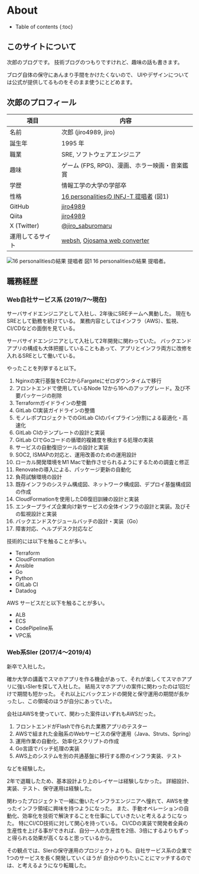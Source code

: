 # About

* Table of contents
{:toc}

## このサイトについて

次郎のブログです。
技術ブログのつもりですけれど、趣味の話も書きます。

ブログ自体の保守にあんまり手間をかけたくないので、
UIやデザインについては公式が提供してるものをそのまま使うにとどめます。

## 次郎のプロフィール

| 項目 | 内容 |
| --- | --- |
| 名前 | 次郎 (jiro4989, jiro) |
| 誕生年 | 1995 年 |
| 職業 | SRE, ソフトウェアエンジニア |
| 趣味 | ゲーム (FPS, RPG)、漫画、ホラー映画・音楽鑑賞 |
| 学歴 | 情報工学の大学の学部卒 |
| 性格 | [16 personalitiesの INFJ-T 提唱者](https://www.16personalities.com/ja/infj%E5%9E%8B%E3%81%AE%E6%80%A7%E6%A0%BC) (図1) |
| GitHub | [jiro4989](https://github.com/jiro4989) |
| Qiita | [jiro4989](https://qiita.com/jiro4989) |
| X (Twitter) | [@jiro\_saburomaru](https://twitter.com/jiro_saburomaru) |
| 運用してるサイト | [websh](https://websh.jiro4989.com/), [Ojosama web converter](https://ojosama.jiro4989.com/) |

![16 personalitiesの結果 提唱者](https://i.gyazo.com/thumb_dpr/1000/433823b539d886bddcadc84f7a4076c8-png.png)
図1 16 personalitiesの結果 提唱者。

## 職務経歴

### Web自社サービス系 (2019/7～現在)

サーバサイドエンジニアとして入社し、2年後にSREチームへ異動した。
現在もSREとして勤務を続けている。
業務内容としてはインフラ（AWS）、監視、CI/CDなどの面倒を見ている。

サーバサイドエンジニアとして入社して2年開発に関わっていた。
バックエンドアプリの構成も大体把握していることもあって、アプリとインフラ両方に改修を入れるSREとして働いている。

やったことを列挙すると以下。

1. Nginxの実行基盤をEC2からFargateにゼロダウンタイムで移行
1. フロントエンドで使用しているNode 12から16へのアップグレード。及び不要パッケージの削除
1. Terraformガイドラインの整備
1. GitLab CI実装ガイドラインの整備
1. モノレポプロジェクトでのGitLab CIのパイプライン分割による最適化・高速化
1. GitLab CIのテンプレートの設計と実装
1. GitLab CIでGoコードの循環的複雑度を検出する処理の実装
1. サービスの自動復旧ツールの設計と実装
1. SOC2, ISMAPの対応と、運用改善のための運用設計
1. ローカル開発環境をM1 Macで動作させられるようにするための調査と修正
1. Renovateの導入による、パッケージ更新の自動化
1. 負荷試験環境の設計
1. 既存インフラのシステム構成図、ネットワーク構成図、デプロイ基盤構成図の作成
1. CloudFormationを使用したDB復旧訓練の設計と実装
1. エンタープライズ企業向け新サービスの全体インフラの設計と実装。及びその監視設計と実装
1. バックエンドスケジュールバッチの設計・実装（Go）
1. 障害対応、ヘルプデスク対応など

技術的には以下を触ることが多い。

* Terraform
* CloudFormation
* Ansible
* Go
* Python
* GitLab CI
* Datadog

AWS サービスだと以下を触ることが多い。

* ALB
* ECS
* CodePipeline系
* VPC系

### Web系SIer (2017/4～2019/4)

新卒で入社した。

確か大学の講義でスマホアプリを作る機会があって、それが楽しくてスマホアプリに強いSIerを探して入社した。
結局スマホアプリの案件に関わったのは1回だけで期間も短かった。
それ以上にバックエンドの開発と保守運用の期間が長かったし、この領域のほうが自分にあっていた。

会社はAWSを使っていて、関わった案件はいずれもAWSだった。

1. フロントエンドがFlashで作られた業務アプリのテスター
1. AWSで組まれた金融系のWebサービスの保守運用（Java、Struts、Spring）
1. 運用作業の自動化、効率化スクリプトの作成
1. Go言語でバッチ処理の実装
1. AWS上のシステムを別の共通基盤に移行する際のインフラ実装、テスト

などを経験した。

2年で退職したため、基本設計より上のレイヤーは経験しなかった。
詳細設計、実装、テスト、保守運用は経験した。

関わったプロジェクトで一緒に働いたインフラエンジニアへ憧れて、AWSを使ったインフラ領域に興味を持つようになった。
また、手動オペレーションの自動化、効率化を技術で解決することを仕事にしていきたいと考えるようになった。
特にCI/CD技術に対して関心を持っている。
CI/CDの実装で開発者全員の生産性を上げる事ができれば、自分一人の生産性を2倍、3倍にするよりもずっと得られる効果が高くなると思っているから。

その観点では、SIerの保守運用のプロジェクトよりも、自社サービス系の企業で1つのサービスを長く開発していくほうが
自分のやりたいことにマッチするのでは、と考えるようになり転職した。
